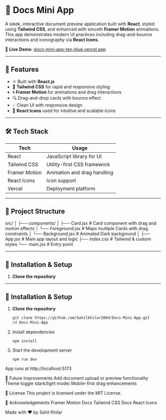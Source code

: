 # 📄 Docs Mini App

A sleek, interactive document preview application built with **React**, styled using **Tailwind CSS**, and enhanced with smooth **Framer Motion** animations. This app demonstrates modern UI practices including drag-and-bounce interactions and iconography via **React Icons**.

🔗 **Live Demo**: [docs-mini-app-ten-blue.vercel.app](https://docs-mini-app-ten-blue.vercel.app)

---

## 🚀 Features

- ⚛️ Built with **React.js**
- 🎨 **Tailwind CSS** for rapid and responsive styling
- 🌀 **Framer Motion** for animations and drag interactions
- 🔍 Drag-and-drop cards with bounce effect
- 💡 Clean UI with responsive design
- 🌟 **React Icons** used for intuitive and scalable icons

---


## 🛠️ Tech Stack

| Tech             | Usage                         |
|------------------|-------------------------------|
| React            | JavaScript library for UI     |
| Tailwind CSS     | Utility-first CSS framework   |
| Framer Motion    | Animation and drag handling   |
| React Icons      | Icon support                  |
| Vercel           | Deployment platform           |
---

## 📂 Project Structure

src/
│
├── components/
│ ├── Card.jsx # Card component with drag and motion effects
│ └── Foreground.jsx # Maps multiple Cards with drag constraints
│ └── Background.jsx #  Animated Dark background
│
├── App.jsx # Main app layout and logic
├── index.css # Tailwind & custom styles
└── main.jsx # Entry point


---

## 🔧 Installation & Setup

1. **Clone the repository**
   
---

## 🔧 Installation & Setup

1. **Clone the repository**
   ```bash
   git clone https://github.com/Sahilkhilar2004/Docs-Mini-App.git
   cd Docs-Mini-App
   ```
3. Install dependencies
   ```
   npm install
   
5. Start the development server
   ```
   npm run dev
 App runs at http://localhost:5173


🎯 Future Improvements
Add document upload or preview functionality
Theme toggle (dark/light mode)
Mobile-first drag enhancements


📄 License
This project is licensed under the MIT License.


🙌 Acknowledgements
Framer Motion Docs
Tailwind CSS Docs
React Icons

Made with ❤️ by Sahil Khilar
